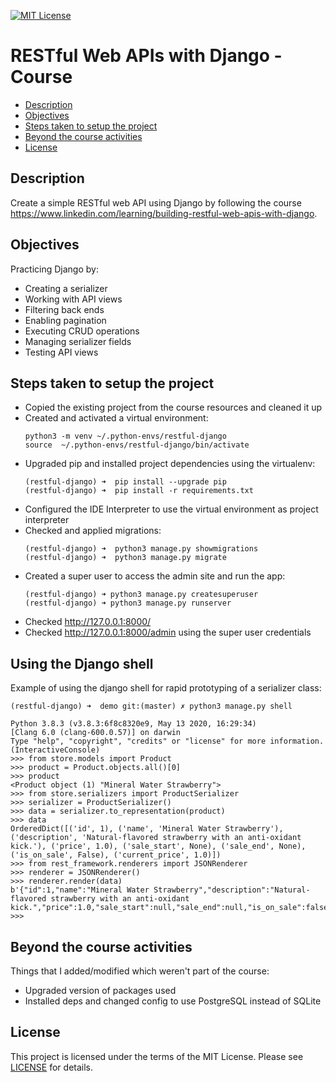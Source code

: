 [![MIT License](https://img.shields.io/badge/License-MIT-green.svg)](LICENSE.md)

# RESTful Web APIs with Django - Course

* [Description](#description)
* [Objectives](#objectives)
* [Steps taken to setup the project](#steps-taken-to-setup-the-project)
* [Beyond the course activities](#beyond-the-course-activities)
* [License](#license)

## Description
Create a simple RESTful web API using Django by following the course https://www.linkedin.com/learning/building-restful-web-apis-with-django.

## Objectives
Practicing Django by:

- Creating a serializer
- Working with API views
- Filtering back ends
- Enabling pagination
- Executing CRUD operations
- Managing serializer fields
- Testing API views

## Steps taken to setup the project
- Copied the existing project from the course resources and cleaned it up
- Created and activated a virtual environment:
    ```
    python3 -m venv ~/.python-envs/restful-django  
    source  ~/.python-envs/restful-django/bin/activate 
    ```
- Upgraded pip and installed project dependencies using the virtualenv:
    ```
    (restful-django) ➜  pip install --upgrade pip   
    (restful-django) ➜  pip install -r requirements.txt 

    ```
- Configured the IDE Interpreter to use the virtual environment as project interpreter
- Checked and applied migrations:
  ```
  (restful-django) ➜  python3 manage.py showmigrations
  (restful-django) ➜  python3 manage.py migrate
  ```
- Created a super user to access the admin site and run the app:
   ```
   (restful-django) ➜ python3 manage.py createsuperuser
   (restful-django) ➜ python3 manage.py runserver
   ```
- Checked http://127.0.0.1:8000/
- Checked http://127.0.0.1:8000/admin using the super user credentials

## Using the Django shell
Example of using the django shell for rapid prototyping of a serializer class:
   
    (restful-django) ➜  demo git:(master) ✗ python3 manage.py shell
    
    Python 3.8.3 (v3.8.3:6f8c8320e9, May 13 2020, 16:29:34) 
    [Clang 6.0 (clang-600.0.57)] on darwin
    Type "help", "copyright", "credits" or "license" for more information.
    (InteractiveConsole)
    >>> from store.models import Product
    >>> product = Product.objects.all()[0]
    >>> product
    <Product object (1) "Mineral Water Strawberry">
    >>> from store.serializers import ProductSerializer
    >>> serializer = ProductSerializer()
    >>> data = serializer.to_representation(product)
    >>> data
    OrderedDict([('id', 1), ('name', 'Mineral Water Strawberry'), ('description', 'Natural-flavored strawberry with an anti-oxidant kick.'), ('price', 1.0), ('sale_start', None), ('sale_end', None), ('is_on_sale', False), ('current_price', 1.0)])
    >>> from rest_framework.renderers import JSONRenderer
    >>> renderer = JSONRenderer()
    >>> renderer.render(data)
    b'{"id":1,"name":"Mineral Water Strawberry","description":"Natural-flavored strawberry with an anti-oxidant kick.","price":1.0,"sale_start":null,"sale_end":null,"is_on_sale":false,"current_price":1.0}'
    >>> 
    

## Beyond the course activities
Things that I added/modified which weren't part of the course:

- Upgraded version of packages used
- Installed deps and changed config to use PostgreSQL instead of SQLite
  
## License
This project is licensed under the terms of the MIT License.
Please see [LICENSE](LICENSE.md) for details.
